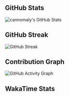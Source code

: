 ## GitHub Stats
![cannomaly's GitHub Stats](https://github-readme-stats.vercel.app/api?username=cannomaly&show_icons=true&theme=dark)

## GitHub Streak
![GitHub Streak](https://github-readme-streak-stats.herokuapp.com/?user=cannomaly&theme=dark)

## Contribution Graph
![GitHub Activity Graph](https://github-readme-activity-graph.cyclic.app/graph?username=cannomaly&bg_color=0D1117&color=ffffff&line=ffffff&point=ffffff&area=true&hide_border=true)

## WakaTime Stats
<!--START_SECTION:waka-->
<!--END_SECTION:waka-->
